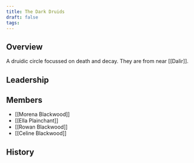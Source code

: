```yaml
---
title: The Dark Druids
draft: false
tags:
---
```

## Overview
A druidic circle focussed on death and decay. They are from near [[Dalir]].
## Leadership

## Members
- [[Morena Blackwood]]
- [[Ella Plainchant]]
- [[Rowan Blackwood]]
- [[Celine Blackwood]]
## History  
